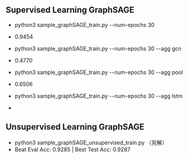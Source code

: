 ## Supervised Learning GraphSAGE
* python3 sample_graphSAGE_train.py --num-epochs 30
* 0.9454

* python3 sample_graphSAGE_train.py --num-epochs 30 --agg gcn
* 0.4770

* python3 sample_graphSAGE_train.py --num-epochs 30 --agg pool
* 0.6506

* python3 sample_graphSAGE_train.py --num-epochs 30 --agg lstm
*

## Unsupervised Learning GraphSAGE
* python3 sample_graphSAGE_unsupervised_train.py （另解）
* Beat Eval Acc: 0.9285 | Best Test Acc: 0.9287
